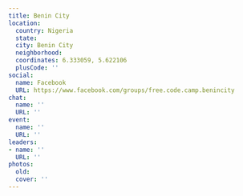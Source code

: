```yaml
---
title: Benin City
location:
  country: Nigeria
  state: 
  city: Benin City
  neighborhood: 
  coordinates: 6.333059, 5.622106
  plusCode: ''
social:
  name: Facebook
  URL: https://www.facebook.com/groups/free.code.camp.benincity
chat:
  name: ''
  URL: ''
event:
  name: ''
  URL: ''
leaders:
- name: ''
  URL: ''
photos:
  old: 
  cover: ''
---
```

